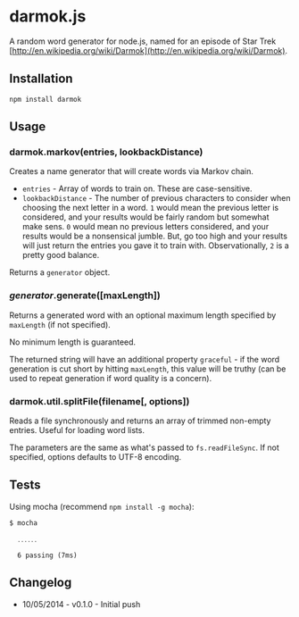 # darmok.js
A random word generator for node.js, named for an episode of Star Trek [http://en.wikipedia.org/wiki/Darmok](http://en.wikipedia.org/wiki/Darmok).

## Installation
`npm install darmok`

## Usage
### darmok.markov(entries, lookbackDistance)
Creates a name generator that will create words via Markov chain.

* `entries` - Array of words to train on. These are case-sensitive.
* `lookbackDistance` - The number of previous characters to consider when choosing the next letter in a word. `1` would mean the previous letter is considered, and your results would be fairly random but somewhat make sens. `0` would mean no previous letters considered, and your results would be a nonsensical jumble. But, go too high and your results will just return the entries you gave it to train with. Observationally, `2` is a pretty good balance.

Returns a `generator` object.

### *generator*.generate([maxLength])
Returns a generated word with an optional maximum length specified by `maxLength` (if not specified).

No minimum length is guaranteed.

The returned string will have an additional property `graceful` - if the word generation is cut short by hitting `maxLength`, this value will be truthy (can be used to repeat generation if word quality is a concern).

### darmok.util.splitFile(filename[, options])
Reads a file synchronously and returns an array of trimmed non-empty entries. Useful for loading word lists.

The parameters are the same as what's passed to `fs.readFileSync`. If not specified, options defaults to UTF-8 encoding.

## Tests
Using mocha (recommend `npm install -g mocha`):

```
$ mocha
  
  ․․․․․․

  6 passing (7ms)
```

## Changelog
* 10/05/2014 - v0.1.0 - Initial push